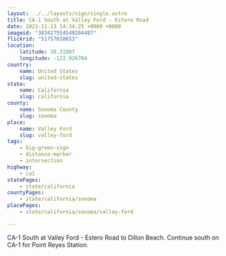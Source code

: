 ```yaml
---
layout: ../../layouts/sign/single.astro
title: CA-1 South at Valley Ford - Estero Road
date: 2021-11-23 14:34:25 +0000 +0000
imageid: "383427554549204487"
flickrid: "51757010653"
location:
    latitude: 38.31907
    longitude: -122.926704
country:
    name: United States
    slug: united-states
state:
    name: California
    slug: california
county:
    name: Sonoma County
    slug: sonoma
place:
    name: Valley Ford
    slug: valley-ford
tags:
    - big-green-sign
    - distance-marker
    - intersection
highway:
    - ca1
statePages:
    - state/california
countyPages:
    - state/california/sonoma
placePages:
    - state/california/sonoma/valley-ford

---
```

CA-1 South at Valley Ford - Estero Road to Dillon Beach.  Continue south on CA-1 for Point Reyes Station.